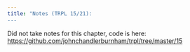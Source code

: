 ```yaml
---
title: "Notes (TRPL 15/21):
---
```


Did not take notes for this chapter, code is here:
https://github.com/johnchandlerburnham/trpl/tree/master/15

